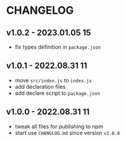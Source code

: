 # CHANGELOG

## v1.0.2 - 2023.01.05 15
* fix types definition in `package.json`


## v1.0.1 - 2022.08.31 11
* move `src/index.js` to `index.js`
* add declaration files
* add declare script to `package.json`


## v1.0.0 - 2022.08.31 11
* tweak all files for publishing to npm
* start use `CHANGLOG.md` since version `v1.0.0`
